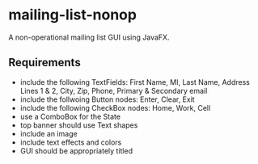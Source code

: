 # mailing-list-nonop
A non-operational mailing list GUI using JavaFX.

## Requirements
- include the following TextFields: First Name, MI, Last Name, Address Lines 1 & 2, City, Zip, Phone, Primary & Secondary email
- include the follwoing Button nodes: Enter, Clear, Exit
- include the following CheckBox nodes: Home, Work, Cell
- use a ComboBox for the State
- top banner should use Text shapes
- include an image
- include text effects and colors
- GUI should be appropriately titled
